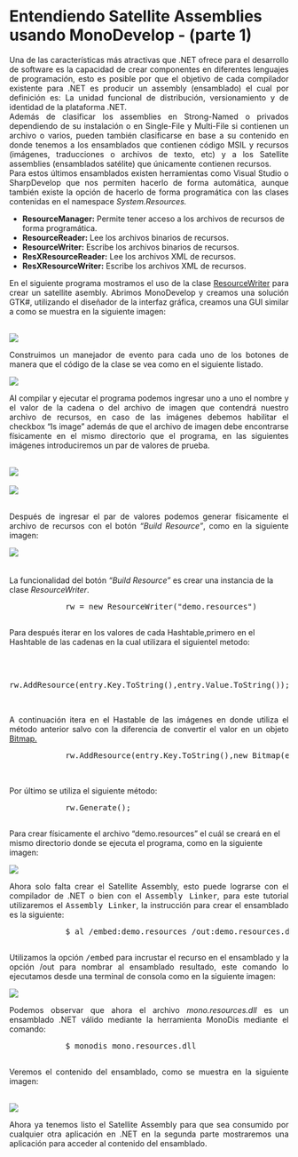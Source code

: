 # Entendiendo Satellite Assemblies usando MonoDevelop - (parte 1)

<p align="justify">
			Una de las características más atractivas que .NET ofrece para el desarrollo de software es la capacidad de crear componentes en diferentes lenguajes de programación, esto es posible por que el objetivo de cada compilador existente para .NET es producir un assembly (ensamblado) el cual por definición es: La unidad funcional de distribución, versionamiento y de identidad de la plataforma .NET.<br>
			Además de clasificar los assemblies en Strong-Named o privados dependiendo de su instalación o en Single-File y Multi-File si contienen un archivo o varios, pueden también clasificarse en base a su contenido en donde tenemos a los ensamblados que contienen código MSIL y recursos (imágenes, traducciones o archivos de texto, etc) y a los Satellite assemblies (ensamblados satélite) que únicamente contienen recursos.<br>
			Para estos últimos ensamblados existen herramientas como Visual Studio o SharpDevelop que nos permiten hacerlo de forma automática, aunque también existe la opción de hacerlo de forma programática con las clases contenidas en el namespace <i>System.Resources.</i></p>
			<ul>
			<li><b>ResourceManager:</b> Permite tener acceso a los archivos de recursos de forma programática.</li>
			<li><b>ResourceReader:</b> Lee los archivos binarios de recursos.</li>
			<li><b>ResourceWriter:</b> Escribe los archivos binarios de recursos.</li>
			<li><b>ResXResourceReader:</b> Lee los archivos XML de recursos.</li>
			<li><b>ResXResourceWriter:</b> Escribe los archivos XML de recursos.</li>
			</ul>
			<p align="justify">
			En el siguiente programa mostramos el uso de la clase <a href="http://msdn.microsoft.com/en-us/library/system.resources.resourcewriter.aspx">ResourceWriter</a> para crear un satellite asembly. Abrimos MonoDevelop y creamos una solución GTK#, utilizando el diseñador de la interfaz gráfica, creamos una GUI similar a como se muestra en la siguiente imagen:
			</p><br />
			<div>
				<img src="mnresource1.png" />
            </div>
			<p align="justify">
			Construimos un manejador de evento para cada uno de los botones de manera que el código de la clase se vea como en el siguiente listado.
			</p>
			<!-- Code -->
			<div>
				<img src="201120.png" />
            </div>
			<!-- Code -->
			<p align="justify">
			Al compilar y ejecutar el programa podemos ingresar uno a uno el nombre y el valor de la cadena o del archivo de imagen que contendrá nuestro archivo de recursos, en caso de las imágenes debemos habilitar el checkbox “Is image” además de que el archivo de imagen debe encontrarse físicamente en el mismo directorio que el programa, en las siguientes imágenes introduciremos un par de valores de prueba.
			</p><br />
			<div>
				<img src="mnresource2.png" />
            </div>
			<br>
			<div>
				<img src="mnresource3.png" />
            </div>
            <br />
			<p align="justify">Después de ingresar el par de valores podemos generar físicamente el archivo de recursos con el botón <i>“Build Resource”</i>, como en la siguiente imagen:<br />
			<div>
				<img src="mnresource4.png" />
            </div>
			<br><br />La funcionalidad del botón <i>“Build Resource”</i> es crear una instancia de la clase <i>ResourceWriter</i>.<br />
			<pre>
			rw = new ResourceWriter("demo.resources")
			</pre>
			Para después iterar en los valores de cada Hashtable,primero en el Hashtable de las cadenas en la cual utilizara el siguientel metodo:</p><br /><pre><br />rw.AddResource(entry.Key.ToString(),entry.Value.ToString());<br />
			</pre>
			<p align="justify">
			A continuación itera en el Hastable de las imágenes en donde utiliza el método anterior salvo con la diferencia de convertir el valor en un objeto <a href="http://msdn.microsoft.com/en-us/library/system.drawing.bitmap.aspx">Bitmap.</a><br />
			<pre>
			rw.AddResource(entry.Key.ToString(),new Bitmap(entry.Value.ToString()));
			</pre>
			<br />Por último se utiliza el siguiente método:<br />
			<pre>
			rw.Generate();
			</pre>
			Para crear físicamente el archivo “demo.resources” el cuál se creará en el mismo directorio donde se ejecuta el programa, como en la siguiente imagen:
			</p>
			<div>
				<img src="monresources5.png" />
            </div>
			<p align="justify">
			Ahora solo falta crear el Satellite Assembly, esto puede lograrse con el compilador de .NET o bien con el <tt>Assembly Linker</tt>, para este tutorial utilizaremos el <tt>Assembly Linker</tt>, la instrucción para crear el ensamblado es la siguiente:
			</p>
			<pre>
			$ al /embed:demo.resources /out:demo.resources.dll
			</pre>
            <p align="justify">
			Utilizamos la opción <tt>/embed</tt> para incrustar el recurso en el ensamblado y la opción /out para nombrar al ensamblado resultado, este comando lo ejecutamos desde una terminal de consola como en la siguiente imagen:</p>
			<div>
				<img src="monresources6.png" />
            </div>
			<p align="justify">
			Podemos observar que ahora el archivo <i>mono.resources.dll</i> es un ensamblado .NET válido  mediante la herramienta MonoDis mediante el comando:
			</p>
			<pre>
			$ monodis mono.resources.dll
			</pre>
			<p align="justify">
			Veremos el contenido del ensamblado, como se muestra en la siguiente imagen:
			</p><br />
			<div>
				<img src="monresources7.png" />
            </div>
			<p align="justify">
			Ahora ya tenemos listo el Satellite Assembly para que sea consumido por cualquier otra aplicación en .NET en la segunda parte mostraremos una aplicación para acceder al contenido del ensamblado.